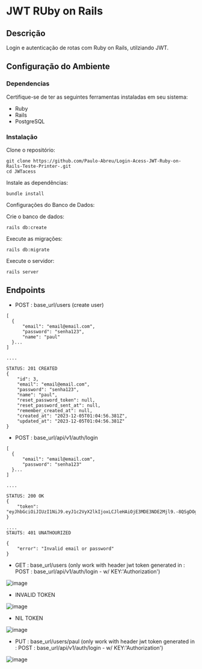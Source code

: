 # JWT RUby on Rails

## Descrição

Login e autenticação de rotas com Ruby on Rails, utilziando JWT.

## Configuração do Ambiente

### Dependencias

Certifique-se de ter as seguintes ferramentas instaladas em seu sistema:

- Ruby
- Rails
- PostgreSQL

### Instalação

Clone o repositório:
```
git clone https://github.com/Paulo-Abreu/Login-Acess-JWT-Ruby-on-Rails-Teste-Printer-.git
cd JWTacess
```
Instale as dependências:

```
bundle install
```
Configurações do Banco de Dados:

Crie o banco de dados:

```
rails db:create
```
Execute as migrações:

```
rails db:migrate
```
Execute o servidor:

```
rails server
```


## Endpoints

- POST : base_url/users (create user)

```
[
  {
      "email": "email@email.com",
      "password": "senha123",
      "name": "paul"
  }...
]

....

STATUS: 201 CREATED
{
    "id": 3,
    "email": "email@email.com",
    "password": "senha123",
    "name": "paul",
    "reset_password_token": null,
    "reset_password_sent_at": null,
    "remember_created_at": null,
    "created_at": "2023-12-05T01:04:56.381Z",
    "updated_at": "2023-12-05T01:04:56.381Z"
}

```

- POST : base_url/api/v1/auth/login

```
[
  {
      "email": "email@email.com",
      "password": "senha123"
  }...
]

....

STATUS: 200 OK
{
    "token": "eyJhbGciOiJIUzI1NiJ9.eyJ1c2VyX2lkIjoxLCJleHAiOjE3MDE3NDE2Mjl9.-8QSgDOgQz2T6SYmzjQPz7zhAWgN3wiL2DKxlPXVypY"
}

....
STAUTS: 401 UNATHOURIZED

{
    "error": "Invalid email or password"
}

```

- GET : base_url/users (only work with header jwt token generated in : POST : base_url/api/v1/auth/login - w/ KEY:'Authorization')
  
![image](https://github.com/Paulo-Abreu/Login-Acess-JWT-Ruby-on-Rails-Teste-Printer-/assets/56804712/7afb0616-6f8f-44a7-a4f0-9da1e4aa264d)

- INVALID TOKEN

![image](https://github.com/Paulo-Abreu/Login-Acess-JWT-Ruby-on-Rails-Teste-Printer-/assets/56804712/9cc45863-1c68-440f-81da-3ce77799b4ef)

- NIL TOKEN

![image](https://github.com/Paulo-Abreu/Login-Acess-JWT-Ruby-on-Rails-Teste-Printer-/assets/56804712/b9d3fa98-a723-4b77-9725-fdbfa5001198)


- PUT : base_url/users/paul (only work with header jwt token generated in : POST : base_url/api/v1/auth/login - w/ KEY:'Authorization')

![image](https://github.com/Paulo-Abreu/Login-Acess-JWT-Ruby-on-Rails-Teste-Printer-/assets/56804712/494f3705-2d5a-4cf0-bd80-79033bee482b)

